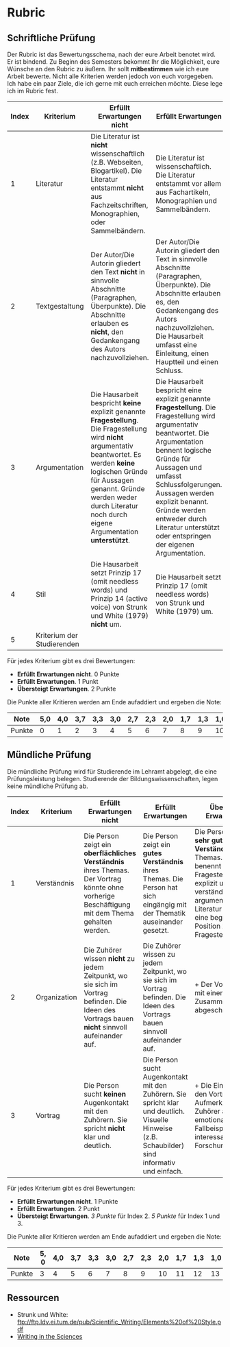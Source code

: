 # Rubric

## Schriftliche Prüfung
Der Rubric ist das Bewertungsschema, nach der eure Arbeit benotet wird. Er ist bindend. Zu Beginn des Semesters bekommt Ihr die Möglichkeit, eure Wünsche an den Rubric zu äußern. Ihr sollt **mitbestimmen** wie ich eure Arbeit bewerte. Nicht alle Kriterien werden jedoch von euch vorgegeben. Ich habe ein paar Ziele, die ich gerne mit euch erreichen möchte. Diese lege ich im Rubric fest.

| Index | Kriterium	    |  Erfüllt Erwartungen nicht |  Erfüllt Erwartungen	| Übersteigt Erwartungen | 
| --- | ------------- |---------------------    | -----                 | --- |
| 1 |  Literatur |  Die Literatur ist **nicht**  wissenschaftlich (z.B. Webseiten, Blogartikel). Die Literatur entstammt **nicht** aus Fachzeitschriften, Monographien, oder Sammelbändern. |  Die Literatur ist wissenschaftlich. Die Literatur entstammt vor allem aus Fachartikeln, Monographien und Sammelbändern. | + Das Literaturverzeichnis und die Quellen werden durch ein Plugin nach APA6 erstellt. |
| 2 |  Textgestaltung | Der Autor/Die Autorin gliedert den Text **nicht** in sinnvolle Abschnitte (Paragraphen, Überpunkte). Die Abschnitte erlauben es **nicht**, den Gedankengang des Autors nachzuvollziehen. | Der Autor/Die Autorin gliedert den Text in sinnvolle Abschnitte (Paragraphen, Überpunkte). Die Abschnitte erlauben es, den Gedankengang des Autors nachzuvollziehen. Die Hausarbeit umfasst eine Einleitung, einen Hauptteil und einen Schluss. | + Die Hausarbeit hat maximal 3 Rechtschreibfehler. |
| 3 | Argumentation | Die Hausarbeit bespricht **keine** explizit genannte  **Fragestellung**. Die Fragestellung wird **nicht** argumentativ beantwortet. Es werden **keine** logischen Gründe für Aussagen genannt. Gründe werden weder durch Literatur noch durch eigene Argumentation **unterstützt**. | Die Hausarbeit bespricht eine explizit genannte  **Fragestellung**. Die Fragestellung wird argumentativ beantwortet. Die Argumentation bennent logische Gründe für Aussagen und umfasst Schlussfolgerungen. Aussagen werden explizit benannt. Gründe werden entweder durch Literatur unterstützt oder entspringen der eigenen Argumentation. | + Unterschiedliche Standpunkte werden in die Argumentation aufgenommen. |
| 4 |  Stil | Die Hausarbeit setzt Prinzip 17 (omit needless words) und Prinzip 14 (active voice) von Strunk und White (1979) **nicht** um. | Die Hausarbeit setzt Prinzip 17 (omit needless words) von Strunk und White (1979) um.  | + Die Hausarbeit setzt Prinzip 14 (active voice) von Strunk und White (1979) um. |
| 5 | Kriterium der Studierenden | | | |

Für jedes Kriterium gibt es drei Bewertungen:

* **Erfüllt Erwartungen nicht**. 0 Punkte
* **Erfüllt Erwartungen**. 1 Punkt
* **Übersteigt Erwartungen**. 2 Punkte

Die Punkte aller Kritieren werden am Ende aufaddiert und ergeben die Note:


|  Note 	|  5,0 | 4,0 	|  3,7 	|  3,3 	|  3,0 	|  2,7 	|  2,3 	|  2,0 	|  1,7 	|  1,3 	|  1,0 	|
|---	|---	|--- |---	|---	|---	|---	|---	|---	|---	|---	|---	|
|   Punkte	|  0 |  1	|   2	|   3	|   4	|   5	|   6	|   7	|  8 	|   9	|   10	|


## Mündliche Prüfung

Die mündliche Prüfung wird für Studierende im Lehramt abgelegt, die eine Prüfungsleistung belegen. Studierende der Bildungswissenschaften, legen keine mündliche Prüfung ab.

| Index | Kriterium	    |  Erfüllt Erwartungen nicht |  Erfüllt Erwartungen	| Übersteigt Erwartungen | 
| --- | ------------- |---------------------    | -----                 | --- |
| 1 | Verständnis | Die Person zeigt ein **oberflächliches Verständnis** ihres Themas. Der Vortrag könnte ohne vorherige Beschäftigung mit dem Thema gehalten werden. | Die Person zeigt ein **gutes Verständnis** ihres Themas. Die Person hat sich eingängig mit der Thematik auseinander gesetzt. | Die Person zeigt ein **sehr gutes Verständnis** ihres Themas. Die Person benennt ihre Fragestellung explizit und verständlich. Sie argumentiert an der Literatur und hat eine begründete Position zur Fragestellung. |
| 2 | Organization | Die Zuhörer wissen **nicht** zu jedem Zeitpunkt, wo sie sich im Vortrag befinden. Die Ideen des Vortrags bauen **nicht** sinnvoll aufeinander auf. | Die Zuhörer wissen zu jedem Zeitpunkt, wo sie sich im Vortrag befinden. Die Ideen des Vortrags bauen sinnvoll aufeinander auf. |  + Der Vortrag wird mit einer Zusammenfassung abgeschlossen. |
| 3 | Vortrag | Die Person sucht **keinen** Augenkontakt mit den Zuhörern. Sie spricht **nicht** klar und deutlich. | Die Person sucht Augenkontakt mit den Zuhörern. Sie spricht klar und deutlich. Visuelle Hinweise (z.B. Schaubilder) sind informativ und einfach.  | + Die Einführung in den Vortrag regt die Aufmerksamkeit der Zuhörer an (z.B. emotionales Fallbeispiel, interessanter Forschungsbefund). |

Für jedes Kriterium gibt es drei Bewertungen:

* **Erfüllt Erwartungen nicht**. 1 Punkte
* **Erfüllt Erwartungen**. 2 Punkt
* **Übersteigt Erwartungen**. *3 Punkte* für Index 2. *5 Punkte* für Index 1 und 3.

Die Punkte aller Kritieren werden am Ende aufaddiert und ergeben die Note:


|  Note 	|  5, 0 | 4,0 	|  3,7 	|  3,3 	|  3,0 	|  2,7 	|  2,3 	|  2,0 	|  1,7 	|  1,3 	|  1,0 	|
|---	    |---	|---    |---	|---	|---	|---	|---	|---	|---	|---	|---	|
|  Punkte	|   3	|  4    |   5	|   6	|   7	|   8	|   9	|   10	|  11 	|   12	|   13	|

## Ressourcen

* Strunk und White: ftp://ftp.ldv.ei.tum.de/pub/Scientific_Writing/Elements%20of%20Style.pdf
* [Writing in the Sciences](https://lagunita.stanford.edu/courses/Medicine/SciWrite-SP/SelfPaced/about)

<!-- TODO Beispiel -->

<!-- http://www.library.vanderbilt.edu/peabody/tutorial_files/scholarlyfree/index.html -->
<!-- https://pioneersread.wordpress.com/2012/04/30/the-sources-are-strong-with-you-understanding-scholarly-papers-with-star-wars/ -->
<!-- https://pioneersread.wordpress.com/2011/08/31/5-ways-to-tell-if-the-article-is-scholarly-aka-peer-reviewed-aka-academic/ 
http://www.uky.edu/~rosdatte/phi120/lesson1a.htm
http://www.wikihow.com/Write-a-Seminar-Paper
-->